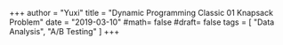 +++
author = "Yuxi"
title = "Dynamic Programming  Classic 01 Knapsack Problem"
date = "2019-03-10"
#math= false
#draft= false
tags = [
    "Data Analysis",
    "A/B Testing"
]
+++

